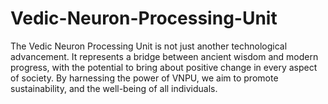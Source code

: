 # Vedic-Neuron-Processing-Unit
The Vedic Neuron Processing Unit is not just another technological advancement. It represents a bridge between ancient wisdom and modern progress, with the potential to bring about positive change in every aspect of society. By harnessing the power of VNPU, we aim to promote sustainability, and the well-being of all individuals.
